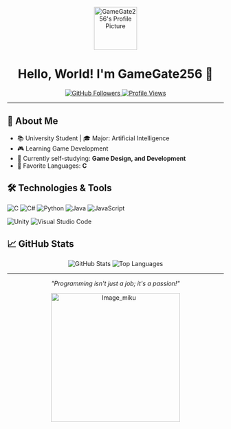 <!-- Header -->
<p align="center">
  <img src="https://drive.google.com/thumbnail?id=1XAE2lrMw277XLrgKrLEHHSV2hrT2ciYe" width="100" alt="GameGate256's Profile Picture"/>
</p>

<h1 align="center">Hello, World! I'm GameGate256 👋</h1>

<p align="center">
  <a href="https://github.com/GameGate256?tab=followers">
    <img src="https://img.shields.io/github/followers/GameGate256?label=Followers&style=social" alt="GitHub Followers" />
  </a>
  <a href="https://github.com/GameGate256">
    <img src="https://komarev.com/ghpvc/?username=GameGate256&color=blueviolet&style=flat-square" alt="Profile Views" />
  </a>
</p>

---

## 📝 About Me

- 📚 University Student | 🎓 Major: Artificial Intelligence
- 🎮 Learning Game Development
- 🌱 Currently self-studying: **Game Design, and Development**
- 🌟 Favorite Languages: **C**

## 🛠️ Technologies & Tools

![C](https://img.shields.io/badge/C-A8B9CC?style=flat&logo=c&logoColor=white)
![C#](https://img.shields.io/badge/C%23-239120?style=flat&logo=c-sharp&logoColor=white)
![Python](https://img.shields.io/badge/Python-3776AB?style=flat&logo=python&logoColor=white)
![Java](https://img.shields.io/badge/Java-007396?style=flat&logo=java&logoColor=white)
![JavaScript](https://img.shields.io/badge/JavaScript-F7DF1E?style=flat&logo=javascript&logoColor=black)

![Unity](https://img.shields.io/badge/Unity-100000?style=flat&logo=unity&logoColor=white)
![Visual Studio Code](https://img.shields.io/badge/Visual%20Studio%20Code-007ACC?style=flat&logo=visual-studio-code&logoColor=white)

## 📈 GitHub Stats

<p align="center">
  <img src="https://github-readme-stats.vercel.app/api?username=GameGate256&show_icons=true&theme=radical" alt="GitHub Stats" />
  <img src="https://github-readme-stats.vercel.app/api/top-langs/?username=GameGate256&layout=compact&theme=radical" alt="Top Languages" />
</p>

---

<p align="center">
  <i>"Programming isn't just a job; it's a passion!"</i>
</p>

<p align="center">
  <img src="https://drive.google.com/uc?export=view&id=1YtAHsPGE3SId9rLVfBr2vbctW4jF9lZs" height="300px" alt="Image_miku" />
</p>
